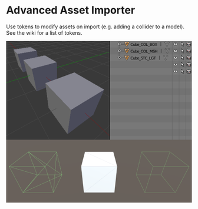 # Advanced Asset Importer

Use tokens to modify assets on import (e.g. adding a collider to a model). See the wiki for a list of tokens.

![Preview](https://raw.githubusercontent.com/PixelatedLabs/AdvancedAssetImporter/master/Examples/BlenderToUnity.png)
